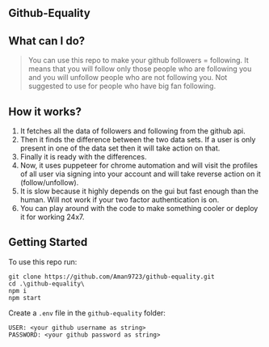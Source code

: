 ## Github-Equality

## What can I do?
> You can use this repo to make your github followers = following. It means that you will follow only those people who are following you and you will unfollow people who are not following you. Not suggested to use for people who have big fan following. 

## How it works?
1. It fetches all the data of followers and following from the github api. 
2. Then it finds the difference between the two data sets. If a user is only present in one of the data set then it will take action on that. 
3. Finally it is ready with the differences. 
4. Now, it uses puppeteer for chrome automation and will visit the profiles of all user via signing into your account and will take reverse action on it (follow/unfollow). 
5. It is slow because it highly depends on the gui but fast enough than the human. Will not work if your two factor authentication is on.
6. You can play around with the code to make something cooler or deploy it for working 24x7.

## Getting Started
To use this repo run:
```
git clone https://github.com/Aman9723/github-equality.git
cd .\github-equality\
npm i
npm start
```
Create a `.env` file in the `github-equality` folder:
```
USER: <your github username as string>
PASSWORD: <your github password as string>
```
